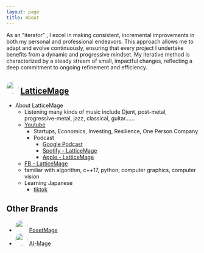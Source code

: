 ```yaml
---
layout: page
title: About
---
```


<style>
img {
  border-radius: 50%; /* Creates the circle shape */
  object-fit: cover; /* Ensures the image covers the area and maintains aspect ratio */
}
</style>

As an "iterator" , I excel in making consistent, incremental improvements in both my personal and professional endeavors. This approach allows me to adapt and evolve continuously, ensuring that every project I undertake benefits from a dynamic and progressive mindset. My iterative method is characterized by a steady stream of small, impactful changes, reflecting a deep commitment to ongoing refinement and efficiency.

## <img src="https://posetmage.com/Images/Icon/LatticeMage_t.png" Height="32" /> [LatticeMage](https://lattice.posetmage.com)
* About LatticeMage
    * Listening many kinds of music include Djent, post-metal, progressive-metal, jazz, classical, guitar......
    * [Youtube](https://youtube.com/@LatticeMage)
      * Startups, Economics, Investing, Resilience, One Person Company
      * Podcast
        * [Google Podcast](https://podcasts.google.com/feed/aHR0cHM6Ly9hbmNob3IuZm0vcy9kY2Q0MDYwYy9wb2RjYXN0L3Jzcw)
        * [Spotify - LatticeMage](https://podcasters.spotify.com/pod/show/latticemage/)
        * [Apple - LatticeMage](https://podcasts.apple.com/tw/podcast/latticemage/id1693061816)
    * [FB - LatticeMage](https://www.facebook.com/latticemage)
  * familiar with algorithm, c++17, python, computer graphics, computer vision
  * Learning Japanese
    * [tiktok](https://www.tiktok.com/@latticemage)

## Other Brands
* <img src="https://posetmage.com/Images/Icon/PosetMage_t.png" Height="32" /> [PosetMage](https://posetmage.com)
* <img src="https://posetmage.com/Images/AIMage/LOGO.png" Height="32" /> [AI-Mage](https://ai.posetmage.com)